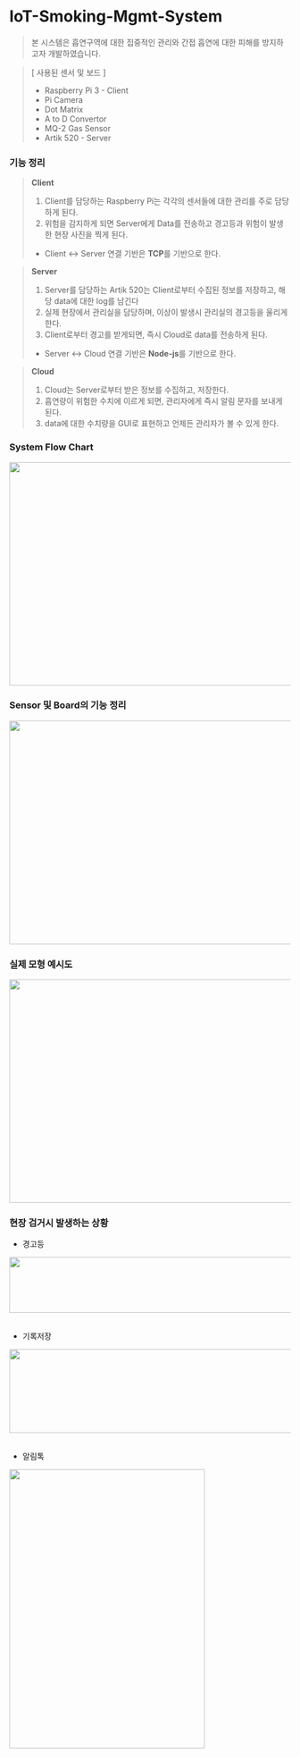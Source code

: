 # IoT-Smoking-Mgmt-System
> 본 시스템은 흡연구역에 대한 집중적인 관리와 간접 흡연에 대한 피해를 방지하고자 개발하였습니다.

> [ 사용된 센서 및 보드 ]
>* Raspberry Pi 3 - Client
>* Pi Camera
>* Dot Matrix
>* A to D Convertor
>* MQ-2 Gas Sensor
>* Artik 520 - Server

### 기능 정리
> **Client**
> 1. Client를 담당하는 Raspberry Pi는 각각의 센서들에 대한 관리를 주로 담당하게 된다.
> 2. 위험을 감지하게 되면 Server에게 Data를 전송하고 경고등과 위험이 발생한 현장 사진을 찍게 된다.
>* Client <-> Server 연결 기반은 **TCP**를 기반으로 한다.

> **Server**
> 1. Server를 담당하는 Artik 520는 Client로부터 수집된 정보를 저장하고, 해당 data에 대한 log를 남긴다
> 2. 실제 현장에서 관리실을 담당하며, 이상이 발생시 관리실의 경고등을 울리게 한다.
> 3. Client로부터 경고를 받게되면, 즉시 Cloud로 data를 전송하게 된다.
>* Server <-> Cloud 연결 기반은 **Node-js**를 기반으로 한다.

> **Cloud**
> 1. Cloud는 Server로부터 받은 정보를 수집하고, 저장한다.
> 2. 흡연량이 위험한 수치에 이르게 되면, 관리자에게 즉시 알림 문자를 보내게 된다.
> 3. data에 대한 수치량을 GUI로 표현하고 언제든 관리자가 볼 수 있게 한다.

### System Flow Chart 
<div>
<img src="https://user-images.githubusercontent.com/34855745/53615024-4fae8180-3c1f-11e9-9c4a-a6d927e81dc3.JPG" width="800" height="400">
</div>

### Sensor 및 Board의 기능 정리
<div>
  <img src="https://user-images.githubusercontent.com/34855745/53615464-52aa7180-3c21-11e9-87a6-bb4caee29fd8.JPG" width="800" height="400">
</div>

### 실제 모형 예시도
<div>
  <img src="https://user-images.githubusercontent.com/34855745/53615559-dbc1a880-3c21-11e9-9750-a0d16d54c914.JPG" width="800" height="400">
</div>

### 현장 검거시 발생하는 상황
* 경고등
<div>
  <img src="https://user-images.githubusercontent.com/34855745/53615645-407d0300-3c22-11e9-9df2-d205beedb592.JPG" width="900" height="100">
</div>
<br>

* 기록저장
<div>
  <img src="https://user-images.githubusercontent.com/34855745/53615692-820dae00-3c22-11e9-8f5d-78871b6e2bb5.JPG" width="900" height="150">
</div>
<br>

* 알림톡
<div>
  <img src="https://user-images.githubusercontent.com/34855745/53615769-dd3fa080-3c22-11e9-83c6-90760cf4c398.JPG" width="350" height="500">
</div>
